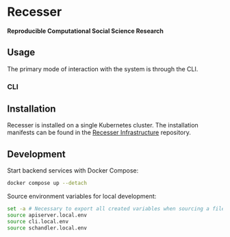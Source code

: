 # Recesser

**Reproducible Computational Social Science Research**

## Usage

The primary mode of interaction with the system is through the CLI.

### CLI

## Installation

Recesser is installed on a single Kubernetes cluster. The installation manifests can be found in the
[Recesser Infrastructure](https://github.com/recesser/infrastructure) repository.

## Development

Start backend services with Docker Compose:

```bash
docker compose up --detach
```

Source environment variables for local development:

```bash
set -a # Necessary to export all created variables when sourcing a file
source apiserver.local.env
source cli.local.env
source schandler.local.env
```